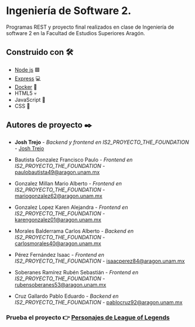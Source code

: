 # Ingeniería de Software 2.

Programas REST y proyecto final realizados en clase de Ingeniería de software 2 en la Facultad de Estudios Superiores Aragón.

## Construido con 🛠️

* [Node js](https://nodejs.org/es) 🟩
* [Express](https://expressjs.com/) 💻
* [Docker](https://www.docker.com/) 🐳
* HTML5 :skull:
* JavaScript :brain:	
* CSS :cowboy_hat_face:	

## Autores de proyecto ✒️

* **Josh Trejo** - *Backend y frontend en IS2_PROYECTO_THE_FOUNDATION* - [Josh Trejo](https://github.com/jorgejoshuatt)

* Bautista Gonzalez Francisco Paulo - *Frontend en IS2_PROYECTO_THE_FOUNDATION* - paulobautista49@aragon.unam.mx

* Gonzalez Millan Mario Alberto - *Frontend en IS2_PROYECTO_THE_FOUNDATION* - mariogonzalez62@aragon.unam.mx

* Gonzalez Lopez Karen Alejandra - *Frontend en IS2_PROYECTO_THE_FOUNDATION* - karengonzalez01@aragon.unam.mx

* Morales Balderrama Carlos Alberto - *Backend en IS2_PROYECTO_THE_FOUNDATION* - carlosmorales40@aragon.unam.mx

* Pérez Fernández Isaac - *Frontend en IS2_PROYECTO_THE_FOUNDATION* - isaacperez84@aragon.unam.mx

* Soberanes Ramírez Rubén Sebastián - *Frontend en IS2_PROYECTO_THE_FOUNDATION* - rubensoberanes53@aragon.unam.mx

* Cruz Gallardo Pablo Eduardo - *Backend en IS2_PROYECTO_THE_FOUNDATION* - pablocruz92@aragon.unam.mx

### Prueba el proyecto 👉 [Personajes de League of Legends](https://personajeslol.azurewebsites.net/)
